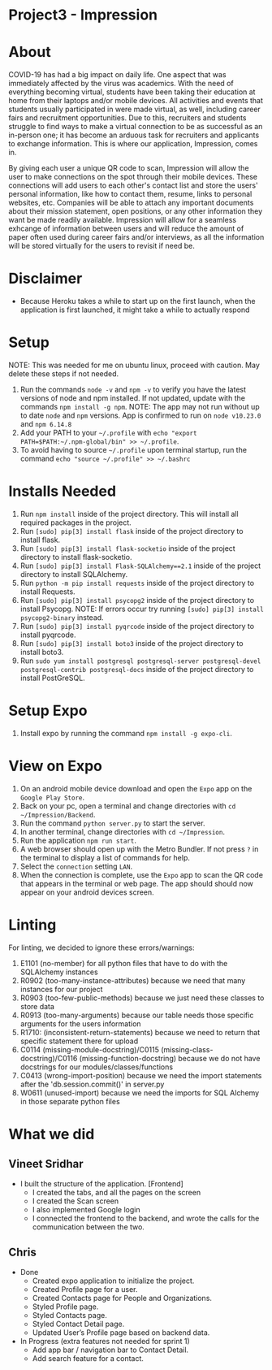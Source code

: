 # Project3 - Impression

# About

COVID-19 has had a big impact on daily life. One aspect that was immediately affected by the virus was academics.
With the need of everything becoming virtual, students have been taking their education at home from their laptops and/or mobile devices.
All activities and events that students usually participated in were made virtual, as well, including career fairs and recruitment opportunities.
Due to this, recruiters and students struggle to find ways to make a virtual connection to be as successful as an in-person one;
it has become an arduous task for recruiters and applicants to exchange information. This is where our application, Impression, comes in.

By giving each user a unique QR code to scan, Impression will allow the user to make connections on the spot through their mobile devices.
These connections will add users to each other's contact list and store the users' personal information, like how to contact them, resume, links to personal websites, etc.
Companies will be able to attach any important documents about their mission statement, open positions, or any other information they want be made readily available.
Impression will allow for a seamless exhcange of information between users and will reduce the amount of paper often used during career fairs and/or interviews,
as all the information will be stored virtually for the users to revisit if need be.

# Disclaimer

- Because Heroku takes a while to start up on the first launch, when the application is first launched, it might take a while to actually respond

# Setup

NOTE: This was needed for me on ubuntu linux, proceed with caution. May delete these steps if not needed.

1. Run the commands `node -v` and `npm -v` to verify you have the latest versions of node and npm installed. If not updated, update with the commands `npm install -g npm`.
   NOTE: The app may not run without up to date `node` and `npm` versions. App is confirmed to run on `node v10.23.0` and `npm 6.14.8`
2. Add your PATH to your `~/.profile` with `echo "export PATH=$PATH:~/.npm-global/bin" >> ~/.profile`.
3. To avoid having to source `~/.profile` upon terminal startup, run the command `echo "source ~/.profile" >> ~/.bashrc`

# Installs Needed

1. Run `npm install` inside of the project directory. This will install all required packages in the project.
2. Run `[sudo] pip[3] install flask` inside of the project directory to install flask.
3. Run `[sudo] pip[3] install flask-socketio` inside of the project directory to install flask-socketio.
4. Run `[sudo] pip[3] install Flask-SQLAlchemy==2.1` inside of the project directory to install SQLAlchemy.
5. Run `python -m pip install requests` inside of the project directory to install Requests.
6. Run `[sudo] pip[3] install psycopg2` inside of the project directory to install Psycopg.
   NOTE: If errors occur try running `[sudo] pip[3] install psycopg2-binary` instead.
7. Run `[sudo] pip[3] install pyqrcode` inside of the project directory to install pyqrcode.
8. Run `[sudo] pip[3] install boto3` inside of the project directory to install boto3.
9. Run `sudo yum install postgresql postgresql-server postgresql-devel postgresql-contrib postgresql-docs` inside of the project directory to install PostGreSQL.

# Setup Expo

1. Install expo by running the command `npm install -g expo-cli`.

# View on Expo

1. On an android mobile device download and open the `Expo` app on the `Google Play Store`.
2. Back on your pc, open a terminal and change directories with `cd ~/Impression/Backend`.
3. Run the command `python server.py` to start the server.
4. In another terminal, change directories with `cd ~/Impression`.
5. Run the application `npm run start`.
6. A web browser should open up with the Metro Bundler. If not press `?` in the terminal to display a list of commands for help.
7. Select the `connection` setting `LAN`.
8. When the connection is complete, use the `Expo` app to scan the QR code that appears in the terminal or web page. The app should should now appear on your android devices screen.

# Linting

For linting, we decided to ignore these errors/warnings:

1. E1101 (no-member) for all python files that have to do with the SQLAlchemy instances
2. R0902 (too-many-instance-attributes) because we need that many instances for our project
3. R0903 (too-few-public-methods) because we just need these classes to store data
4. R0913 (too-many-arguments) because our table needs those specific arguments for the users information
5. R1710: (inconsistent-return-statements) because we need to return that specific statement there for upload
6. C0114 (missing-module-docstring)/C0115 (missing-class-docstring)/C0116 (missing-function-docstring) because
   we do not have docstrings for our modules/classes/functions
7. C0413 (wrong-import-position) because we need the import statements after the 'db.session.commit()' in server.py
8. W0611 (unused-import) because we need the imports for SQL Alchemy in those separate python files

# What we did

## Vineet Sridhar

- I built the structure of the application. [Frontend]
  - I created the tabs, and all the pages on the screen
  - I created the Scan screen
  - I also implemented Google login
  - I connected the frontend to the backend, and wrote the calls for the communication between the two.
  
## Chris
- Done
   - Created expo application to initialize the project.
   - Created Profile page for a user.
   - Created Contacts page for People and Organizations.
   - Styled Profile page.
   - Styled Contacts page.
   - Styled Contact Detail page.
   - Updated User’s Profile page based on backend data.
- In Progress (extra features not needed for sprint 1)
   - Add app bar / navigation bar to Contact Detail.
   - Add search feature for a contact.

